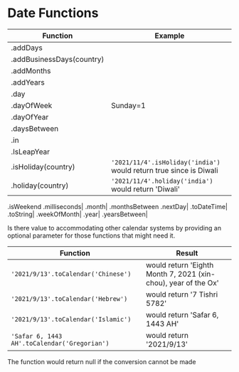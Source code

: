# Date Functions

Function|Example
-|-
.addDays|
.addBusinessDays(country)|
.addMonths|
.addYears|
.day|
.dayOfWeek|Sunday=1
.dayOfYear|
.daysBetween|
.in|
.IsLeapYear|
.isHoliday(country)|`'2021/11/4'.isHoliday('india')` would return true since is Diwali
.holiday(country)|`'2021/11/4'.holiday('india')` would return 'Diwali'
.isWeekend
.milliseconds|
.month|
.monthsBetween
.nextDay|
.toDateTime|
.toString|
.weekOfMonth|
.year|
.yearsBetween|

Is there value to accommodating other calendar systems by providing an optional <calendar> parameter for those functions that might need it.
  
Function|Result  
-|- 
`'2021/9/13'.toCalendar('Chinese')` |would return 'Eighth Month 7, 2021 (xin-chou), year of the Ox'
`'2021/9/13'.toCalendar('Hebrew')` |would return '7 Tishri 5782'
`'2021/9/13'.toCalendar('Islamic')` |would return 'Safar 6, 1443 AH'
`'Safar 6, 1443 AH'.toCalendar('Gregorian')` |would return '2021/9/13'
  
The function would return null if the conversion cannot be made
